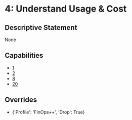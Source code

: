 # 4: Understand Usage & Cost

## Descriptive Statement

None

## Capabilities

- [1](/assessments/capability/001.md)
- [2](/assessments/capability/002.md)
- [8](/assessments/capability/008.md)
- [20](/assessments/capability/020.md)

## Overrides

- {'Profile': 'FinOps++', 'Drop': True}